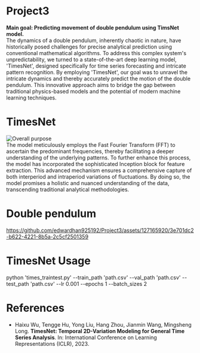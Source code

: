 # Project3
**Main goal: Predicting movement of double pendulum using TimsNet model.**  
The dynamics of a double pendulum, inherently chaotic in nature, have historically posed challenges for precise analytical prediction using conventional mathematical algorithms. To address this complex system's unpredictability, we turned to a state-of-the-art deep learning model, 'TimesNet', designed specifically for time series forecasting and intricate pattern recognition. By employing 'TimesNet', our goal was to unravel the intricate dynamics and thereby accurately predict the motion of the double pendulum. This innovative approach aims to bridge the gap between traditional physics-based models and the potential of modern machine learning techniques.

# TimesNet 
![Overall purpose](https://github.com/edwardhan925192/Project3/assets/127165920/d1fb6548-e819-4ece-ba9e-e3922bba8c3e)  
The model meticulously employs the Fast Fourier Transform (FFT) to ascertain the predominant frequencies, thereby facilitating a deeper understanding of the underlying patterns. To further enhance this process, the model has incorporated the sophisticated Inception block for feature extraction. This advanced mechanism ensures a comprehensive capture of both interperiod and intraperiod variations of fluctuations. By doing so, the model promises a holistic and nuanced understanding of the data, transcending traditional analytical methodologies.
# Double pendulum
https://github.com/edwardhan925192/Project3/assets/127165920/3e701dc2-b622-4221-8b5a-2c5cf2501359



# TimesNet Usage
python 'times_traintest.py' --train_path 'path.csv' --val_path 'path.csv' --test_path 'path.csv' --lr 0.001 --epochs 1 --batch_sizes 2

# References 
- Haixu Wu, Tengge Hu, Yong Liu, Hang Zhou, Jianmin Wang, Mingsheng Long. **TimesNet: Temporal 2D-Variation Modeling for General Time Series Analysis**. In: International Conference on Learning Representations (ICLR), 2023.

